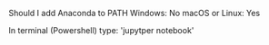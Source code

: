 Should I add Anaconda to PATH
Windows: No
macOS or Linux: Yes

In terminal (Powershell) type:
'jupytper notebook'
